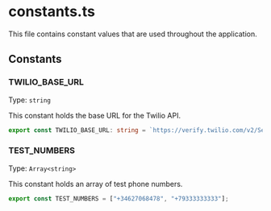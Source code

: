 # constants.ts

This file contains constant values that are used throughout the application.

## Constants

### TWILIO_BASE_URL

Type: `string`

This constant holds the base URL for the Twilio API.

```typescript
export const TWILIO_BASE_URL: string = `https://verify.twilio.com/v2/Services`;
```

### TEST_NUMBERS

Type: `Array<string>`

This constant holds an array of test phone numbers.

```typescript
export const TEST_NUMBERS = ["+34627068478", "+79333333333"];
```